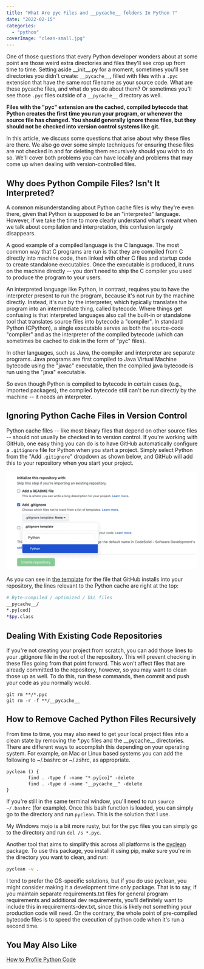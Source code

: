 ```yaml
---
title: "What Are pyc Files and __pycache__ folders In Python ?"
date: "2022-02-15"
categories: 
  - "python"
coverImage: "clean-small.jpg"
---
```


One of those questions that every Python developer wonders about at some point are those weird extra directories and files they'll see crop up from time to time. Setting aside \_\_init\_\_.py for a moment, sometimes you'll see directories you didn't create: `__pycache__`, filled with files with a `.pyc` extension that have the same root filename as your source code. What are these pycache files, and what do you do about them? Or sometimes you'll see those `.pyc` files outside of a `__pycache__` directory as well.

**Files with the "pyc" extension are the cached, compiled bytecode that Python creates the first time you run your program, or whenever the source file has changed. You should generally ignore these files, but they should not be checked into version control systems like git.**

In this article, we discuss some questions that arise about why these files are there. We also go over some simple techniques for ensuring these files are not checked in and for deleting them recursively should you wish to do so. We'll cover both problems you can have locally and problems that may come up when dealing with version-controlled files.

## Why does Python Compile Files? Isn't It Interpreted?

A common misunderstanding about Python cache files is why they're even there, given that Python is supposed to be an "interpreted" language. However, if we take the time to more clearly understand what's meant when we talk about compilation and interpretation, this confusion largely disappears.

A good example of a compiled language is the C language. The most common way that C programs are run is that they are compiled from C directly into machine code, then linked with other C files and startup code to create standalone executables. Once the executable is produced, it runs on the machine directly -- you don't need to ship the C compiler you used to produce the program to your users.

An interpreted language like Python, in contrast, requires you to have the interpreter present to run the program, because it's not run by the machine directly. Instead, it's run by the interpreter, which typically translates the program into an intermediate thing, called bytecode. Where things get confusing is that interpreted languages also call the built-in or standalone tool that translates source files into bytecode a "compiler". In standard Python (CPython), a single executable serves as both the source-code "compiler" and as the interpreter of the compiled bytecode (which can sometimes be cached to disk in the form of "pyc" files).

In other languages, such as Java, the compiler and interpreter are separate programs. Java programs are first compiled to Java Virtual Machine bytecode using the "javac" executable, then the compiled java bytecode is run using the "java" executable.

So even though Python is compiled to bytecode in certain cases (e.g., imported packages), the compiled bytecode still can't be run directly by the machine -- it needs an interpreter.

## Ignoring Python Cache Files in Version Control

Python cache files -- like most binary files that depend on other source files -- should not usually be checked in to version control. If you're working with GitHub, one easy thing you can do is to have GitHub automatically configure a `.gitignore` file for Python when you start a project. Simply select Python from the "Add `.gitignore`" dropdown as shown below, and GitHub will add this to your repository when you start your project.

![](images/gitignore_github-1024x524.png)

As you can see in [the template](https://github.com/github/gitignore/blob/main/Python.gitignore) for the file that GitHub installs into your repository, the lines relevant to the Python cache are right at the top:

```bash
# Byte-compiled / optimized / DLL files
__pycache__/
*.py[cod]
*$py.class
```

## Dealing With Existing Code Repositories

If you're not creating your project from scratch, you can add those lines to your .gitignore file in the root of the repository. This will prevent checking in these files going from that point forward. This won't affect files that are already committed to the repository, however, so you may want to clean those up as well. To do this, run these commands, then commit and push your code as you normally would.

```
git rm **/*.pyc
git rm -r -f **/__pycache__
```

## How to Remove Cached Python Files Recursively

From time to time, you may also need to get your local project files into a clean state by removing the \*.pyc files and the \_\_pycache\_\_ directories. There are different ways to accomplish this depending on your operating system. For example, on Mac or Linux based systems you can add the following to ~/.bashrc or ~/.zshrc, as appropriate.

```
pyclean () {
        find . -type f -name "*.py[co]" -delete
        find . -type d -name "__pycache__" -delete
}
```

If you're still in the same terminal window, you'll need to run `source ~/.bashrc` (for example). Once this bash function is loaded, you can simply go to the directory and run `pyclean`. This is the solution that I use.

My Windows mojo is a bit more rusty, but for the pyc files you can simply go to the directory and run `del /s *.pyc`.

Another tool that aims to simplify this across all platforms is the [pyclean](https://pypi.org/project/pyclean/) package. To use this package, you install it using pip, make sure you're in the directory you want to clean, and run:

```bash
pyclean -v .
```

I tend to prefer the OS-specific solutions, but if you do use pyclean, you might consider making it a development time only package. That is to say, if you maintain separate requirements.txt files for general program requirements and additional dev requirements, you'll definitely want to include this in requirements-dev.txt, since this is likely not something your production code will need. On the contrary, the whole point of pre-compiled bytecode files is to speed the execution of python code when it's run a second time.

## You May Also Like

[How to Profile Python Code](https://codesolid.com/how-do-i-profile-python-code/)
